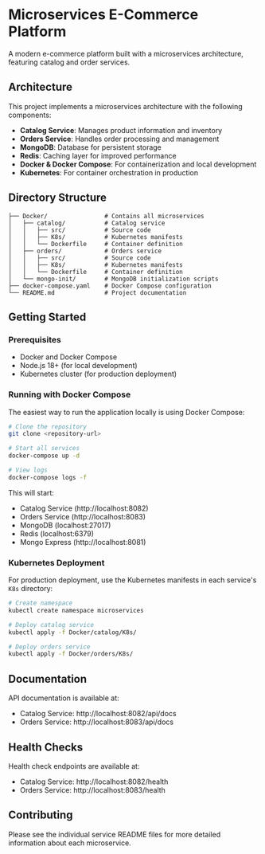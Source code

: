# Microservices E-Commerce Platform

A modern e-commerce platform built with a microservices architecture, featuring catalog and order services.

## Architecture

This project implements a microservices architecture with the following components:

- **Catalog Service**: Manages product information and inventory
- **Orders Service**: Handles order processing and management
- **MongoDB**: Database for persistent storage
- **Redis**: Caching layer for improved performance
- **Docker & Docker Compose**: For containerization and local development
- **Kubernetes**: For container orchestration in production

## Directory Structure

```
├── Docker/                # Contains all microservices
│   ├── catalog/           # Catalog service
│   │   ├── src/           # Source code
│   │   ├── K8s/           # Kubernetes manifests
│   │   └── Dockerfile     # Container definition
│   ├── orders/            # Orders service
│   │   ├── src/           # Source code
│   │   ├── K8s/           # Kubernetes manifests
│   │   └── Dockerfile     # Container definition
│   └── mongo-init/        # MongoDB initialization scripts
├── docker-compose.yaml    # Docker Compose configuration
└── README.md              # Project documentation
```

## Getting Started

### Prerequisites

- Docker and Docker Compose
- Node.js 18+ (for local development)
- Kubernetes cluster (for production deployment)

### Running with Docker Compose

The easiest way to run the application locally is using Docker Compose:

```bash
# Clone the repository
git clone <repository-url>

# Start all services
docker-compose up -d

# View logs
docker-compose logs -f
```

This will start:

- Catalog Service (http://localhost:8082)
- Orders Service (http://localhost:8083)
- MongoDB (localhost:27017)
- Redis (localhost:6379)
- Mongo Express (http://localhost:8081)

### Kubernetes Deployment

For production deployment, use the Kubernetes manifests in each service's `K8s` directory:

```bash
# Create namespace
kubectl create namespace microservices

# Deploy catalog service
kubectl apply -f Docker/catalog/K8s/

# Deploy orders service
kubectl apply -f Docker/orders/K8s/
```

## Documentation

API documentation is available at:

- Catalog Service: http://localhost:8082/api/docs
- Orders Service: http://localhost:8083/api/docs

## Health Checks

Health check endpoints are available at:

- Catalog Service: http://localhost:8082/health
- Orders Service: http://localhost:8083/health

## Contributing

Please see the individual service README files for more detailed information about each microservice.
